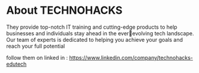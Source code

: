 # About TECHNOHACKS
They  provide top-notch IT training and
cutting-edge products to help businesses
and individuals stay ahead in the everevolving tech landscape. Our team of
experts is dedicated to helping you
achieve your goals and reach your full
potential

follow them on linked in : https://www.linkedin.com/company/technohacks-edutech
